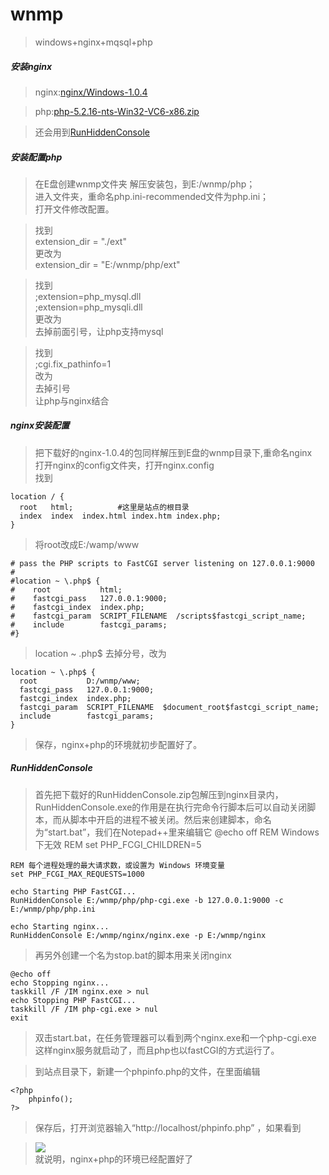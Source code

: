 # wnmp
>windows+nginx+mqsql+php
##### 安装nginx
>nginx:[nginx/Windows-1.0.4](http://nginx.org/download/nginx-1.0.4.zip)

>php:[php-5.2.16-nts-Win32-VC6-x86.zip](http://windows.php.net/downloads/releases/archives/php-5.2.16-nts-Win32-VC6-x86.zip)

>还会用到[RunHiddenConsole](http://redmine.lighttpd.net/attachments/660/RunHiddenConsole.zip)

##### 安装配置php
> 在E盘创建wnmp文件夹
> 解压安装包，到E:/wnmp/php；  
进入文件夹，重命名php.ini-recommended文件为php.ini；  
打开文件修改配置。   

> 找到  
extension_dir = "./ext"   
更改为   
extension_dir = "E:/wnmp/php/ext"

> 找到   
;extension=php_mysql.dll   
;extension=php_mysqli.dll   
更改为    
去掉前面引号，让php支持mysql   

> 找到   
;cgi.fix_pathinfo=1  
改为   
去掉引号   
让php与nginx结合  

##### nginx安装配置
> 把下载好的nginx-1.0.4的包同样解压到E盘的wnmp目录下,重命名nginx  
> 打开nginx的config文件夹，打开nginx.config   
 找到

    location / {
      root   html;　　　　　　#这里是站点的根目录
      index  index  index.html index.htm index.php;
    }
>将root改成E:/wamp/www

    # pass the PHP scripts to FastCGI server listening on 127.0.0.1:9000
    #
    #location ~ \.php$ {
    #    root           html;
    #    fastcgi_pass   127.0.0.1:9000;
    #    fastcgi_index  index.php;
    #    fastcgi_param  SCRIPT_FILENAME  /scripts$fastcgi_script_name;
    #    include        fastcgi_params;
    #}
> location ~ \.php$ 去掉分号，改为

    location ~ \.php$ {
      root           D:/wnmp/www;
      fastcgi_pass   127.0.0.1:9000;
      fastcgi_index  index.php;
      fastcgi_param  SCRIPT_FILENAME  $document_root$fastcgi_script_name;
      include        fastcgi_params;
    }
>保存，nginx+php的环境就初步配置好了。   
##### RunHiddenConsole
>首先把下载好的RunHiddenConsole.zip包解压到nginx目录内，RunHiddenConsole.exe的作用是在执行完命令行脚本后可以自动关闭脚本，而从脚本中开启的进程不被关闭。然后来创建脚本，命名为“start.bat”，我们在Notepad++里来编辑它
    @echo off
    REM Windows 下无效
    REM set PHP_FCGI_CHILDREN=5

    REM 每个进程处理的最大请求数，或设置为 Windows 环境变量
    set PHP_FCGI_MAX_REQUESTS=1000

    echo Starting PHP FastCGI...
    RunHiddenConsole E:/wnmp/php/php-cgi.exe -b 127.0.0.1:9000 -c E:/wnmp/php/php.ini

    echo Starting nginx...
    RunHiddenConsole E:/wnmp/nginx/nginx.exe -p E:/wnmp/nginx
>再另外创建一个名为stop.bat的脚本用来关闭nginx

    @echo off
    echo Stopping nginx...  
    taskkill /F /IM nginx.exe > nul
    echo Stopping PHP FastCGI...
    taskkill /F /IM php-cgi.exe > nul
    exit
>双击start.bat，在任务管理器可以看到两个nginx.exe和一个php-cgi.exe    
这样nginx服务就启动了，而且php也以fastCGI的方式运行了。

>到站点目录下，新建一个phpinfo.php的文件，在里面编辑

    <?php
        phpinfo();
    ?>
>保存后，打开浏览器输入“http://localhost/phpinfo.php” ，如果看到  

>![](http://pic002.cnblogs.com/images/2011/230271/2011061514164427.jpg)  
>就说明，nginx+php的环境已经配置好了
